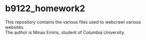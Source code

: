 # b9122_homework2
This repository contains the various files used to webcrawl various websites.  
The author is Minas Emiris, student of Columbia University.
